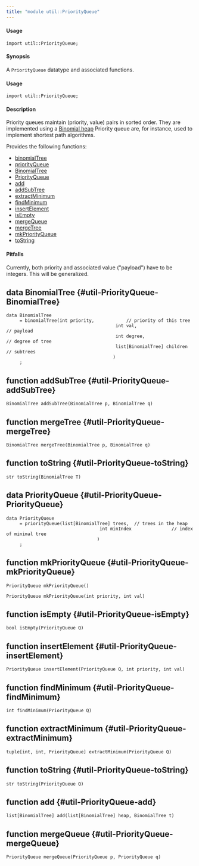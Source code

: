 ```yaml
---
title: "module util::PriorityQueue"
---
```


#### Usage

`import util::PriorityQueue;`



#### Synopsis

A `PriorityQueue` datatype and associated functions.

#### Usage

`import util::PriorityQueue;`

#### Description

Priority queues maintain (priority, value) pairs in sorted order. They are implemented using a
[Binomial heap](http://en.wikipedia.org/wiki/Binomial_heap) Priority queue are, for instance, used to implement shortest path algorithms.

Provides the following functions:
* [binomialTree](../../Library/util/PriorityQueue.md#util-PriorityQueue-binomialTree)
* [priorityQueue](../../Library/util/PriorityQueue.md#util-PriorityQueue-priorityQueue)
* [BinomialTree](../../Library/util/PriorityQueue.md#util-PriorityQueue-BinomialTree)
* [PriorityQueue](../../Library/util/PriorityQueue.md#util-PriorityQueue-PriorityQueue)
* [add](../../Library/util/PriorityQueue.md#util-PriorityQueue-add)
* [addSubTree](../../Library/util/PriorityQueue.md#util-PriorityQueue-addSubTree)
* [extractMinimum](../../Library/util/PriorityQueue.md#util-PriorityQueue-extractMinimum)
* [findMinimum](../../Library/util/PriorityQueue.md#util-PriorityQueue-findMinimum)
* [insertElement](../../Library/util/PriorityQueue.md#util-PriorityQueue-insertElement)
* [isEmpty](../../Library/util/PriorityQueue.md#util-PriorityQueue-isEmpty)
* [mergeQueue](../../Library/util/PriorityQueue.md#util-PriorityQueue-mergeQueue)
* [mergeTree](../../Library/util/PriorityQueue.md#util-PriorityQueue-mergeTree)
* [mkPriorityQueue](../../Library/util/PriorityQueue.md#util-PriorityQueue-mkPriorityQueue)
* [toString](../../Library/util/PriorityQueue.md#util-PriorityQueue-toString)

#### Pitfalls

Currently, both priority and associated value ("payload") have to be integers. This will be generalized.


## data BinomialTree {#util-PriorityQueue-BinomialTree}

```rascal
data BinomialTree  
     = binomialTree(int priority,            // priority of this tree
                                         int val,                     // payload
                                         int degree,                  // degree of tree
                                         list[BinomialTree] children  // subtrees
                                        )
     ;
```

## function addSubTree {#util-PriorityQueue-addSubTree}

```rascal
BinomialTree addSubTree(BinomialTree p, BinomialTree q)

```

## function mergeTree {#util-PriorityQueue-mergeTree}

```rascal
BinomialTree mergeTree(BinomialTree p, BinomialTree q)

```

## function toString {#util-PriorityQueue-toString}

```rascal
str toString(BinomialTree T)

```

## data PriorityQueue {#util-PriorityQueue-PriorityQueue}

```rascal
data PriorityQueue  
     = priorityQueue(list[BinomialTree] trees,  // trees in the heap
                                   int minIndex               // index of minimal tree
                                  )
     ;
```

## function mkPriorityQueue {#util-PriorityQueue-mkPriorityQueue}

```rascal
PriorityQueue mkPriorityQueue()

PriorityQueue mkPriorityQueue(int priority, int val)

```

## function isEmpty {#util-PriorityQueue-isEmpty}

```rascal
bool isEmpty(PriorityQueue Q)

```

## function insertElement {#util-PriorityQueue-insertElement}

```rascal
PriorityQueue insertElement(PriorityQueue Q, int priority, int val)

```

## function findMinimum {#util-PriorityQueue-findMinimum}

```rascal
int findMinimum(PriorityQueue Q)

```

## function extractMinimum {#util-PriorityQueue-extractMinimum}

```rascal
tuple[int, int, PriorityQueue] extractMinimum(PriorityQueue Q)

```

## function toString {#util-PriorityQueue-toString}

```rascal
str toString(PriorityQueue Q)

```

## function add {#util-PriorityQueue-add}

```rascal
list[BinomialTree] add(list[BinomialTree] heap, BinomialTree t)

```

## function mergeQueue {#util-PriorityQueue-mergeQueue}

```rascal
PriorityQueue mergeQueue(PriorityQueue p, PriorityQueue q)

```

